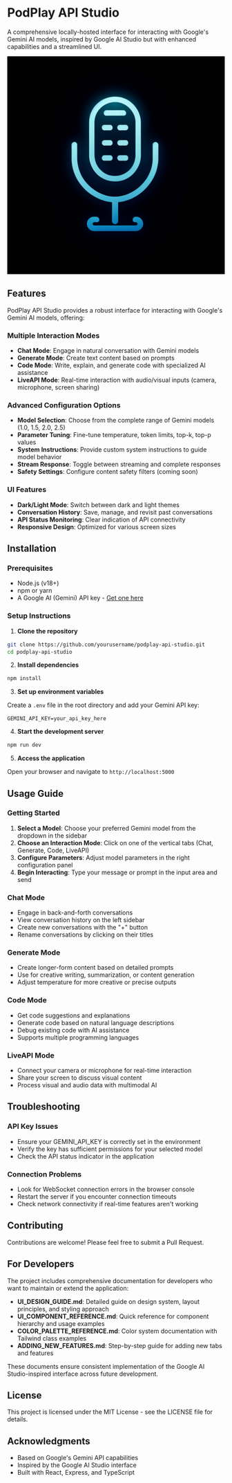 # PodPlay API Studio

A comprehensive locally-hosted interface for interacting with Google's Gemini AI models, inspired by Google AI Studio but with enhanced capabilities and a streamlined UI.

![PodPlay API Studio](generated-icon.png)

## Features

PodPlay API Studio provides a robust interface for interacting with Google's Gemini AI models, offering:

### Multiple Interaction Modes

- **Chat Mode**: Engage in natural conversation with Gemini models
- **Generate Mode**: Create text content based on prompts
- **Code Mode**: Write, explain, and generate code with specialized AI assistance
- **LiveAPI Mode**: Real-time interaction with audio/visual inputs (camera, microphone, screen sharing)

### Advanced Configuration Options

- **Model Selection**: Choose from the complete range of Gemini models (1.0, 1.5, 2.0, 2.5)
- **Parameter Tuning**: Fine-tune temperature, token limits, top-k, top-p values
- **System Instructions**: Provide custom system instructions to guide model behavior
- **Stream Response**: Toggle between streaming and complete responses
- **Safety Settings**: Configure content safety filters (coming soon)

### UI Features

- **Dark/Light Mode**: Switch between dark and light themes
- **Conversation History**: Save, manage, and revisit past conversations
- **API Status Monitoring**: Clear indication of API connectivity
- **Responsive Design**: Optimized for various screen sizes

## Installation

### Prerequisites

- Node.js (v18+)
- npm or yarn
- A Google AI (Gemini) API key - [Get one here](https://ai.google.dev/)

### Setup Instructions

1. **Clone the repository**

```bash
git clone https://github.com/yourusername/podplay-api-studio.git
cd podplay-api-studio
```

2. **Install dependencies**

```bash
npm install
```

3. **Set up environment variables**

Create a `.env` file in the root directory and add your Gemini API key:

```
GEMINI_API_KEY=your_api_key_here
```

4. **Start the development server**

```bash
npm run dev
```

5. **Access the application**

Open your browser and navigate to `http://localhost:5000`

## Usage Guide

### Getting Started

1. **Select a Model**: Choose your preferred Gemini model from the dropdown in the sidebar
2. **Choose an Interaction Mode**: Click on one of the vertical tabs (Chat, Generate, Code, LiveAPI)
3. **Configure Parameters**: Adjust model parameters in the right configuration panel
4. **Begin Interacting**: Type your message or prompt in the input area and send

### Chat Mode

- Engage in back-and-forth conversations
- View conversation history on the left sidebar
- Create new conversations with the "+" button
- Rename conversations by clicking on their titles

### Generate Mode

- Create longer-form content based on detailed prompts
- Use for creative writing, summarization, or content generation
- Adjust temperature for more creative or precise outputs

### Code Mode

- Get code suggestions and explanations
- Generate code based on natural language descriptions
- Debug existing code with AI assistance
- Supports multiple programming languages

### LiveAPI Mode

- Connect your camera or microphone for real-time interaction
- Share your screen to discuss visual content
- Process visual and audio data with multimodal AI

## Troubleshooting

### API Key Issues

- Ensure your GEMINI_API_KEY is correctly set in the environment
- Verify the key has sufficient permissions for your selected model
- Check the API status indicator in the application

### Connection Problems

- Look for WebSocket connection errors in the browser console
- Restart the server if you encounter connection timeouts
- Check network connectivity if real-time features aren't working

## Contributing

Contributions are welcome! Please feel free to submit a Pull Request.

## For Developers

The project includes comprehensive documentation for developers who want to maintain or extend the application:

- **UI_DESIGN_GUIDE.md**: Detailed guide on design system, layout principles, and styling approach
- **UI_COMPONENT_REFERENCE.md**: Quick reference for component hierarchy and usage examples
- **COLOR_PALETTE_REFERENCE.md**: Color system documentation with Tailwind class examples
- **ADDING_NEW_FEATURES.md**: Step-by-step guide for adding new tabs and features

These documents ensure consistent implementation of the Google AI Studio-inspired interface across future development.

## License

This project is licensed under the MIT License - see the LICENSE file for details.

## Acknowledgments

- Based on Google's Gemini API capabilities
- Inspired by the Google AI Studio interface
- Built with React, Express, and TypeScript